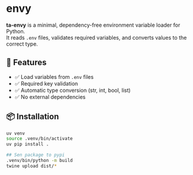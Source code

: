 # envy

**ta-envy** is a minimal, dependency-free environment variable loader for Python.  
It reads `.env` files, validates required variables, and converts values to the correct type.

## 🚀 Features

- ✅ Load variables from `.env` files
- ✅ Required key validation
- ✅ Automatic type conversion (str, int, bool, list)
- ✅ No external dependencies

## 📦 Installation

```bash
uv venv
source .venv/bin/activate
uv pip install .

## Sen package to pypi
.venv/bin/python -m build
twine upload dist/*